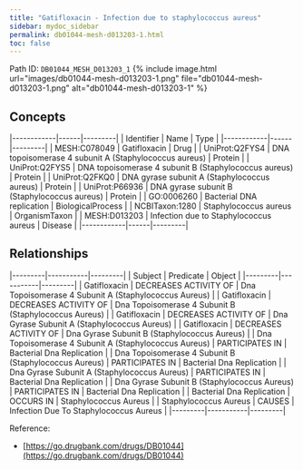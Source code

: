 ```yaml
---
title: "Gatifloxacin - Infection due to staphylococcus aureus"
sidebar: mydoc_sidebar
permalink: db01044-mesh-d013203-1.html
toc: false 
---
```



Path ID: `DB01044_MESH_D013203_1`
{% include image.html url="images/db01044-mesh-d013203-1.png" file="db01044-mesh-d013203-1.png" alt="db01044-mesh-d013203-1" %}

## Concepts

|------------|------|---------|
| Identifier | Name | Type    |
|------------|------|---------|
| MESH:C078049 | Gatifloxacin | Drug |
| UniProt:Q2FYS4 | DNA topoisomerase 4 subunit A (Staphylococcus aureus) | Protein |
| UniProt:Q2FYS5 | DNA topoisomerase 4 subunit B (Staphylococcus aureus) | Protein |
| UniProt:Q2FKQ0 | DNA gyrase subunit A (Staphylococcus aureus) | Protein |
| UniProt:P66936 | DNA gyrase subunit B (Staphylococcus aureus) | Protein |
| GO:0006260 | Bacterial DNA replication | BiologicalProcess |
| NCBITaxon:1280 | Staphylococcus aureus | OrganismTaxon |
| MESH:D013203 | Infection due to Staphylococcus aureus | Disease |
|------------|------|---------|

## Relationships

|---------|-----------|---------|
| Subject | Predicate | Object  |
|---------|-----------|---------|
| Gatifloxacin | DECREASES ACTIVITY OF | Dna Topoisomerase 4 Subunit A (Staphylococcus Aureus) |
| Gatifloxacin | DECREASES ACTIVITY OF | Dna Topoisomerase 4 Subunit B (Staphylococcus Aureus) |
| Gatifloxacin | DECREASES ACTIVITY OF | Dna Gyrase Subunit A (Staphylococcus Aureus) |
| Gatifloxacin | DECREASES ACTIVITY OF | Dna Gyrase Subunit B (Staphylococcus Aureus) |
| Dna Topoisomerase 4 Subunit A (Staphylococcus Aureus) | PARTICIPATES IN | Bacterial Dna Replication |
| Dna Topoisomerase 4 Subunit B (Staphylococcus Aureus) | PARTICIPATES IN | Bacterial Dna Replication |
| Dna Gyrase Subunit A (Staphylococcus Aureus) | PARTICIPATES IN | Bacterial Dna Replication |
| Dna Gyrase Subunit B (Staphylococcus Aureus) | PARTICIPATES IN | Bacterial Dna Replication |
| Bacterial Dna Replication | OCCURS IN | Staphylococcus Aureus |
| Staphylococcus Aureus | CAUSES | Infection Due To Staphylococcus Aureus |
|---------|-----------|---------|

Reference: 
  - [https://go.drugbank.com/drugs/DB01044](https://go.drugbank.com/drugs/DB01044)
